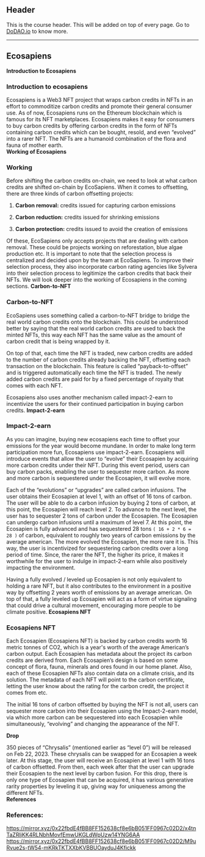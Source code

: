 ## Header
This is the course header. This will be added on top of every page. Go to [DoDAO.io](https://www.dodao.io) to know more.

 ---
 
 ## Ecosapiens
 
 **Introduction to Ecosapiens**        
### Introduction to ecosapiens

Ecosapiens is a Web3 NFT project that wraps carbon credits in NFTs in an effort to commoditize carbon credits and promote their  general consumer use. As of now, Ecosapiens runs on the Ethereum blockchain which is famous for its NFT marketplaces. Ecosapiens makes  it easy for consumers to buy carbon credits by offering carbon credits in the form of NFTs containing carbon credits which can be bought, resold, and even “evolved” into a rarer NFT. The NFTs are a humanoid combination of the flora and fauna of mother earth.  
 **Working of Ecosapiens**        
### Working 

Before shifting the carbon credits on-chain, we need to look at what carbon credits are shifted on-chain by EcoSapiens. When it comes to offsetting, there are three kinds of carbon offsetting projects:

1. **Carbon removal:** credits issued for capturing carbon emissions

2. **Carbon reduction:** credits issued for shrinking emissions

3. **Carbon protection:** credits issued to avoid the creation of emissions   

Of these, EcoSapiens only accepts projects that are dealing with carbon removal. These could be projects working on reforestation, blue algae production etc. It is important to note that the selection  process is centralized and decided upon by the team at EcoSapiens. To improve their selection process, they also incorporate carbon rating agencies like Sylvera into their selection process to legitimize  the carbon credits that back their NFTs. We will look deeper into the working of Ecosapiens in the coming sections. 
 **Carbon-to-NFT**        
### Carbon-to-NFT

EcoSapiens uses something called a carbon-to-NFT bridge to bridge the real world carbon credits onto the blockchain. This could be understood better by saying that the real world carbon credits are used to back the minted NFTs, this way each NFT has the same value as the amount of carbon credit that is being wrapped by it.

On top of that, each time the NFT is traded, new carbon credits are added to the number of carbon credits already backing the NFT, offsetting each transaction on the blockchain. This feature is called “payback-to-offset” and is triggered automatically each time the NFT is traded. The newly added carbon credits are paid for by a fixed percentage of royalty that comes with each NFT.

Ecosapiens also uses another mechanism called impact-2-earn to incentivize the users for their continued participation in buying carbon credits. 
 **Impact-2-earn**        
### Impact-2-earn

As you can imagine, buying new ecosapiens each time to offset your emissions for the year would become mundane. In order to make long term participation more fun, Ecosapiens use impact-2-earn. Ecosapiens will introduce events that allow the user to “evolve” their Ecosapien by acquiring more carbon credits under their NFT. During this event period, users can buy carbon packs, enabling the user to sequester more carbon. As more and more carbon is sequestered under the Ecosapien, it will evolve more. 

Each of the “evolutions” or “upgrades” are called carbon infusions. The user obtains their Ecosapien at level 1, with an offset of 16 tons of carbon. The user will be able to do a carbon infusion by buying 2 tons of carbon, at this point, the Ecosapien will reach level 2. To advance to the next level, the user has to sequester 2 tons of carbon under the Ecosapien. The Ecosapien can undergo carbon infusions until a maximum of level 7. At this point, the Ecosapien is fully advanced and has sequestered 28 tons ``( 16 + 2 * 6 = 28 )`` of carbon, equivalent to roughly two years of carbon emissions by the average american. The more evolved the Ecosapien, the more rare it is. This way, the user is incentivized for sequestering carbon credits over a long period of time. Since, the rarer the NFT, the higher its price, it makes it worthwhile for the user to indulge in impact-2-earn while also positively impacting the environment.

Having a fully evolved / leveled up Ecosapien is not only equivalent to holding a rare NFT, but it also contributes to the environment in a positive way by offsetting 2 years worth of emissions by an average american. On top of that, a fully leveled up Ecosapien will act as a form of virtue signaling that could drive a cultural movement, encouraging more people to be climate positive. 
 **Ecosapiens NFT**        
### Ecosapiens NFT

Each Ecosapien (Ecosapiens NFT) is backed by carbon credits worth 16 metric tonnes of CO2, which is a year's worth of the average American’s carbon output. Each Ecosapien has metadata about the project its carbon credits are derived from. Each Ecosapien’s design is based on some concept of flora, fauna, minerals and ores found in our home planet. Also, each of these Ecosapien NFTs also contain data on a climate crisis, and its solution. The metadata of each NFT will point to the carbon certificate, letting the user know about the rating for the carbon credit, the project it comes from etc.

The initial 16 tons of carbon offsetted by buying the NFT is not all, users can sequester more carbon into their Ecosapien using the Impact-2-earn model, via which more carbon can be sequestered into each Ecosapien while simultaneously, “evolving” and changing the appearance of the NFT.

**Drop**

350 pieces of “Chrysalis” (mentioned earlier as “level 0”) will be released on Feb 22, 2023. These chrysalis can be swapped for an Ecosapien a week later. At this stage, the user will receive an Ecosapien at level 1 with 16 tons of carbon offsetted. From then, each week after that the user can upgrade their Ecosapien to the next level by carbon fusion. For this drop, there is only one type of Ecosapien that can be acquired, it has various generative rarity properties by leveling it up, giving way for uniqueness among the different NFTs.  
 **References**        
### References:
https://mirror.xyz/0x22fbdE4fBB8FF152638cf8e6bB051FF0967c02D2/x4tnTaZRljKK4RLNbhMovfEmwUKGLdWpUzw14YNG6AA
https://mirror.xyz/0x22fbdE4fBB8FF152638cf8e6bB051FF0967c02D2/M9uRvue2s-tW54-mKRkTKTXXbKVBBUOayduJ4Kfickk 
 
